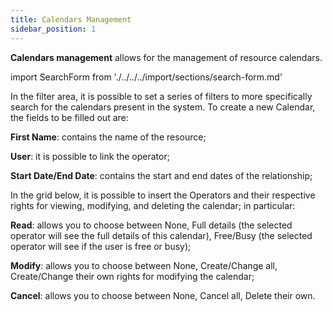 ```yaml
---
title: Calendars Management
sidebar_position: 1
---
```


**Calendars management** allows for the management of resource calendars. 

import SearchForm from './../../../import/sections/search-form.md'

<SearchForm />

In the filter area, it is possible to set a series of filters to more specifically search for the calendars present in the system. 
To create a new Calendar, the fields to be filled out are:

**First Name**: contains the name of the resource;

**User**: it is possible to link the operator;

**Start Date/End Date**: contains the start and end dates of the relationship;

In the grid below, it is possible to insert the Operators and their respective rights for viewing, modifying, and deleting the calendar; in particular:

**Read**: allows you to choose between None, Full details (the selected operator will see the full details of this calendar), Free/Busy (the selected operator will see if the user is free or busy);

**Modify**: allows you to choose between None, Create/Change all, Create/Change their own rights for modifying the calendar;

**Cancel**: allows you to choose between None, Cancel all, Delete their own.